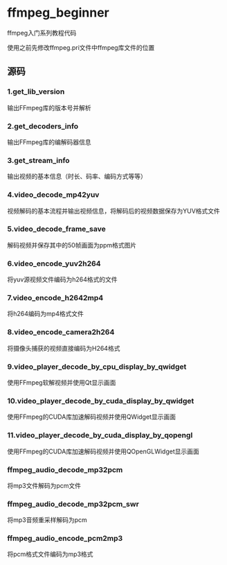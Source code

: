 # ffmpeg_beginner

ffmpeg入门系列教程代码

使用之前先修改ffmpeg.pri文件中ffmpeg库文件的位置

## 源码

### 1.get_lib_version

输出FFmpeg库的版本号并解析

### 2.get_decoders_info

输出FFmpeg库的编解码器信息

### 3.get_stream_info

输出视频的基本信息（时长、码率、编码方式等等）

### 4.video_decode_mp42yuv

视频解码的基本流程并输出视频信息，将解码后的视频数据保存为YUV格式文件

### 5.video_decode_frame_save

解码视频并保存其中的50帧画面为ppm格式图片

### 6.video_encode_yuv2h264

将yuv源视频文件编码为h264格式的文件

### 7.video_encode_h2642mp4

将h264编码为mp4格式文件

### 8.video_encode_camera2h264

将摄像头捕获的视频直接编码为H264格式

### 9.video_player_decode_by_cpu_display_by_qwidget

使用FFmpeg软解视频并使用Qt显示画面

### 10.video_player_decode_by_cuda_display_by_qwidget

使用FFmpeg的CUDA库加速解码视频并使用QWidget显示画面

### 11.video_player_decode_by_cuda_display_by_qopengl

使用FFmpeg的CUDA库加速解码视频并使用QOpenGLWidget显示画面

### ffmpeg_audio_decode_mp32pcm

将mp3文件解码为pcm文件

### ffmpeg_audio_decode_mp32pcm_swr

将mp3音频重采样解码为pcm

### ffmpeg_audio_encode_pcm2mp3

将pcm格式文件编码为mp3格式